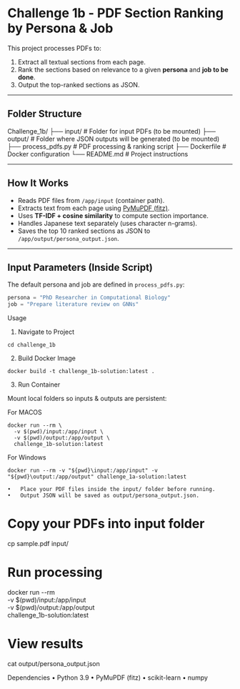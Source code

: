 # Challenge 1b - PDF Section Ranking by Persona & Job

This project processes PDFs to:
1. Extract all textual sections from each page.
2. Rank the sections based on relevance to a given **persona** and **job to be done**.
3. Output the top-ranked sections as JSON.

---

## **Folder Structure**

Challenge_1b/
├── input/                    # Folder for input PDFs (to be mounted)
├── output/                   # Folder where JSON outputs will be generated (to be mounted)
├── process_pdfs.py           # PDF processing & ranking script
├── Dockerfile                # Docker configuration
└── README.md                 # Project instructions

---

## **How It Works**
- Reads PDF files from `/app/input` (container path).
- Extracts text from each page using [PyMuPDF (fitz)](https://pymupdf.readthedocs.io/).
- Uses **TF-IDF + cosine similarity** to compute section importance.
- Handles Japanese text separately (uses character n-grams).
- Saves the top 10 ranked sections as JSON to `/app/output/persona_output.json`.

---

## **Input Parameters (Inside Script)**
The default persona and job are defined in `process_pdfs.py`:
```python
persona = "PhD Researcher in Computational Biology"
job = "Prepare literature review on GNNs"
```


Usage

1. Navigate to Project
```
cd challenge_1b
```

2. Build Docker Image

```
docker build -t challenge_1b-solution:latest .

```

3. Run Container

Mount local folders so inputs & outputs are persistent:

For MACOS

```
docker run --rm \
  -v $(pwd)/input:/app/input \
  -v $(pwd)/output:/app/output \
  challenge_1b-solution:latest
```

For Windows

```
docker run --rm -v "${pwd}\input:/app/input" -v "${pwd}\output:/app/output" challenge_1a-solution:latest     
```

  	•	Place your PDF files inside the input/ folder before running.
	•	Output JSON will be saved as output/persona_output.json.

   # Copy your PDFs into input folder
cp sample.pdf input/

# Run processing
docker run --rm \
  -v $(pwd)/input:/app/input \
  -v $(pwd)/output:/app/output \
  challenge_1b-solution:latest

# View results
cat output/persona_output.json



Dependencies
	•	Python 3.9
	•	PyMuPDF (fitz)
	•	scikit-learn
	•	numpy
